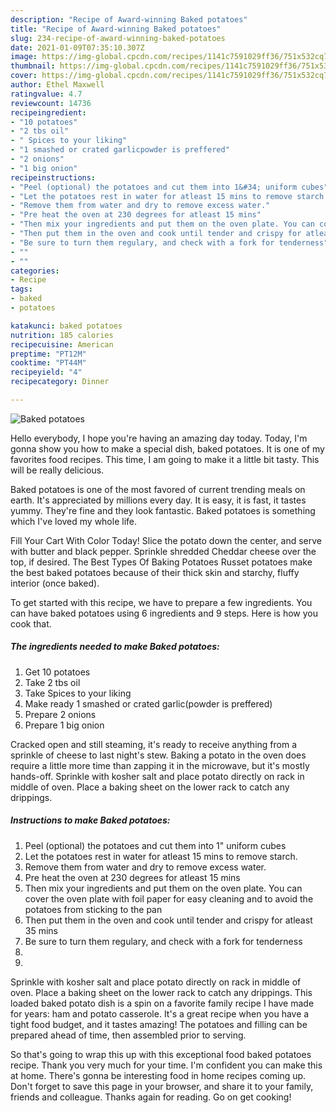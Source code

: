 ```yaml
---
description: "Recipe of Award-winning Baked potatoes"
title: "Recipe of Award-winning Baked potatoes"
slug: 234-recipe-of-award-winning-baked-potatoes
date: 2021-01-09T07:35:10.307Z
image: https://img-global.cpcdn.com/recipes/1141c7591029ff36/751x532cq70/baked-potatoes-recipe-main-photo.jpg
thumbnail: https://img-global.cpcdn.com/recipes/1141c7591029ff36/751x532cq70/baked-potatoes-recipe-main-photo.jpg
cover: https://img-global.cpcdn.com/recipes/1141c7591029ff36/751x532cq70/baked-potatoes-recipe-main-photo.jpg
author: Ethel Maxwell
ratingvalue: 4.7
reviewcount: 14736
recipeingredient:
- "10 potatoes"
- "2 tbs oil"
- " Spices to your liking"
- "1 smashed or crated garlicpowder is preffered"
- "2 onions"
- "1 big onion"
recipeinstructions:
- "Peel (optional) the potatoes and cut them into 1&#34; uniform cubes"
- "Let the potatoes rest in water for atleast 15 mins to remove starch."
- "Remove them from water and dry to remove excess water."
- "Pre heat the oven at 230 degrees for atleast 15 mins"
- "Then mix your ingredients and put them on the oven plate. You can cover the oven plate with foil paper for easy cleaning and to avoid the potatoes from sticking to the pan"
- "Then put them in the oven and cook until tender and crispy for atleast 35 mins"
- "Be sure to turn them regulary, and check with a fork for tenderness"
- ""
- ""
categories:
- Recipe
tags:
- baked
- potatoes

katakunci: baked potatoes 
nutrition: 185 calories
recipecuisine: American
preptime: "PT12M"
cooktime: "PT44M"
recipeyield: "4"
recipecategory: Dinner

---
```



![Baked potatoes](https://img-global.cpcdn.com/recipes/1141c7591029ff36/751x532cq70/baked-potatoes-recipe-main-photo.jpg)

Hello everybody, I hope you're having an amazing day today. Today, I'm gonna show you how to make a special dish, baked potatoes. It is one of my favorites food recipes. This time, I am going to make it a little bit tasty. This will be really delicious.

Baked potatoes is one of the most favored of current trending meals on earth. It's appreciated by millions every day. It is easy, it is fast, it tastes yummy. They're fine and they look fantastic. Baked potatoes is something which I've loved my whole life.

Fill Your Cart With Color Today! Slice the potato down the center, and serve with butter and black pepper. Sprinkle shredded Cheddar cheese over the top, if desired. The Best Types Of Baking Potatoes Russet potatoes make the best baked potatoes because of their thick skin and starchy, fluffy interior (once baked).


To get started with this recipe, we have to prepare a few ingredients. You can have baked potatoes using 6 ingredients and 9 steps. Here is how you cook that.

<!--inarticleads1-->

##### The ingredients needed to make Baked potatoes:

1. Get 10 potatoes
1. Take 2 tbs oil
1. Take  Spices to your liking
1. Make ready 1 smashed or crated garlic(powder is preffered)
1. Prepare 2 onions
1. Prepare 1 big onion


Cracked open and still steaming, it&#39;s ready to receive anything from a sprinkle of cheese to last night&#39;s stew. Baking a potato in the oven does require a little more time than zapping it in the microwave, but it&#39;s mostly hands-off. Sprinkle with kosher salt and place potato directly on rack in middle of oven. Place a baking sheet on the lower rack to catch any drippings. 

<!--inarticleads2-->

##### Instructions to make Baked potatoes:

1. Peel (optional) the potatoes and cut them into 1&#34; uniform cubes
1. Let the potatoes rest in water for atleast 15 mins to remove starch.
1. Remove them from water and dry to remove excess water.
1. Pre heat the oven at 230 degrees for atleast 15 mins
1. Then mix your ingredients and put them on the oven plate. You can cover the oven plate with foil paper for easy cleaning and to avoid the potatoes from sticking to the pan
1. Then put them in the oven and cook until tender and crispy for atleast 35 mins
1. Be sure to turn them regulary, and check with a fork for tenderness
1. 
1. 


Sprinkle with kosher salt and place potato directly on rack in middle of oven. Place a baking sheet on the lower rack to catch any drippings. This loaded baked potato dish is a spin on a favorite family recipe I have made for years: ham and potato casserole. It&#39;s a great recipe when you have a tight food budget, and it tastes amazing! The potatoes and filling can be prepared ahead of time, then assembled prior to serving. 

So that's going to wrap this up with this exceptional food baked potatoes recipe. Thank you very much for your time. I'm confident you can make this at home. There's gonna be interesting food in home recipes coming up. Don't forget to save this page in your browser, and share it to your family, friends and colleague. Thanks again for reading. Go on get cooking!
